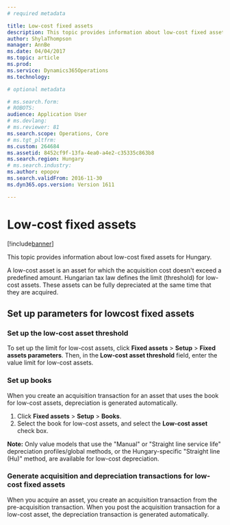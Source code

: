 ```yaml
---
# required metadata

title: Low-cost fixed assets
description: This topic provides information about low-cost fixed assets for Hungary.
author: ShylaThompson
manager: AnnBe
ms.date: 04/04/2017
ms.topic: article
ms.prod: 
ms.service: Dynamics365Operations
ms.technology: 

# optional metadata

# ms.search.form: 
# ROBOTS: 
audience: Application User
# ms.devlang: 
# ms.reviewer: 81
ms.search.scope: Operations, Core
# ms.tgt_pltfrm: 
ms.custom: 264684
ms.assetid: 8452cf9f-13fa-4ea0-a4e2-c35335c863b8
ms.search.region: Hungary
# ms.search.industry: 
ms.author: epopov
ms.search.validFrom: 2016-11-30
ms.dyn365.ops.version: Version 1611

---
```


# Low-cost fixed assets

[!include[banner](../includes/banner.md)]


This topic provides information about low-cost fixed assets for Hungary.

A low-cost asset is an asset for which the acquisition cost doesn't exceed a predefined amount. Hungarian tax law defines the limit (threshold) for low-cost assets. These assets can be fully depreciated at the same time that they are acquired.

## Set up parameters for lowcost fixed assets
### Set up the low-cost asset threshold

To set up the limit for low-cost assets, click **Fixed assets** &gt; **Setup** &gt; **Fixed assets parameters**. Then, in the **Low-cost asset threshold** field, enter the value limit for low-cost assets.

### Set up books

When you create an acquisition transaction for an asset that uses the book for low-cost assets, depreciation is generated automatically.

1.  Click **Fixed assets** &gt; **Setup** &gt; **Books**.
2.  Select the book for low-cost assets, and select the **Low-cost asset** check box.

**Note:** Only value models that use the "Manual" or "Straight line service life" depreciation profiles/global methods, or the Hungary-specific "Straight line (Hu)" method, are available for low-cost depreciation.

### Generate acquisition and depreciation transactions for low-cost fixed assets

When you acquire an asset, you create an acquisition transaction from the pre-acquisition transaction. When you post the acquisition transaction for a low-cost asset, the depreciation transaction is generated automatically.



